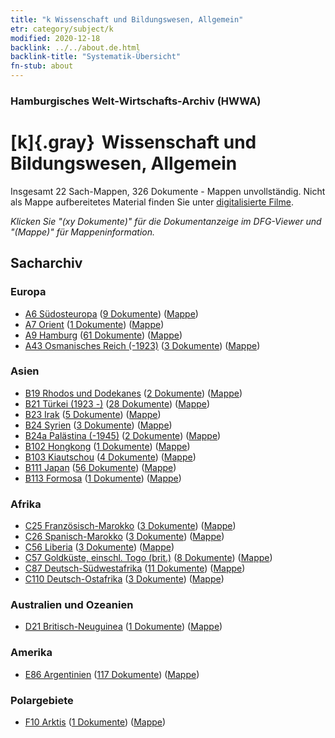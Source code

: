 ```yaml
---
title: "k Wissenschaft und Bildungswesen, Allgemein"
etr: category/subject/k
modified: 2020-12-18
backlink: ../../about.de.html
backlink-title: "Systematik-Übersicht"
fn-stub: about
---
```


### Hamburgisches Welt-Wirtschafts-Archiv (HWWA)
# [k]{.gray}&#8201; Wissenschaft und Bildungswesen, Allgemein&#160; 




Insgesamt 22 Sach-Mappen, 326 Dokumente - Mappen unvollständig.
Nicht als Mappe aufbereitetes Material finden Sie unter [digitalisierte Filme](/film/h1_sh).

_Klicken Sie "(xy Dokumente)" für die Dokumentanzeige im DFG-Viewer und "(Mappe)" für Mappeninformation._

## Sacharchiv




### Europa

- [A6 Südosteuropa](../../../geo/about.de.html#A6) (<a href="https://dfg-viewer.de/show/?tx_dlf[id]=https://pm20.zbw.eu/mets/sh/1409xx/140900/1447xx/144713/public.mets.de.xml" target="_blank">9 Dokumente</a>) ([Mappe](http://purl.org/pressemappe20/folder/sh/140900,144713))
- [A7 Orient](../../../geo/about.de.html#A7) (<a href="https://dfg-viewer.de/show/?tx_dlf[id]=https://pm20.zbw.eu/mets/sh/1409xx/140902/1447xx/144713/public.mets.de.xml" target="_blank">1 Dokumente</a>) ([Mappe](http://purl.org/pressemappe20/folder/sh/140902,144713))
- [A9 Hamburg](../../../geo/about.de.html#A9) (<a href="https://dfg-viewer.de/show/?tx_dlf[id]=https://pm20.zbw.eu/mets/sh/1409xx/140905/1447xx/144713/public.mets.de.xml" target="_blank">61 Dokumente</a>) ([Mappe](http://purl.org/pressemappe20/folder/sh/140905,144713))
- [A43 Osmanisches Reich (-1923)](../../../geo/about.de.html#A43) (<a href="https://dfg-viewer.de/show/?tx_dlf[id]=https://pm20.zbw.eu/mets/sh/1410xx/141034/1447xx/144713/public.mets.de.xml" target="_blank">3 Dokumente</a>) ([Mappe](http://purl.org/pressemappe20/folder/sh/141034,144713))

### Asien

- [B19 Rhodos und Dodekanes](../../../geo/about.de.html#B19) (<a href="https://dfg-viewer.de/show/?tx_dlf[id]=https://pm20.zbw.eu/mets/sh/1411xx/141106/1447xx/144713/public.mets.de.xml" target="_blank">2 Dokumente</a>) ([Mappe](http://purl.org/pressemappe20/folder/sh/141106,144713))
- [B21 Türkei (1923 -)](../../../geo/about.de.html#B21) (<a href="https://dfg-viewer.de/show/?tx_dlf[id]=https://pm20.zbw.eu/mets/sh/1411xx/141111/1447xx/144713/public.mets.de.xml" target="_blank">28 Dokumente</a>) ([Mappe](http://purl.org/pressemappe20/folder/sh/141111,144713))
- [B23 Irak](../../../geo/about.de.html#B23) (<a href="https://dfg-viewer.de/show/?tx_dlf[id]=https://pm20.zbw.eu/mets/sh/1411xx/141113/1447xx/144713/public.mets.de.xml" target="_blank">5 Dokumente</a>) ([Mappe](http://purl.org/pressemappe20/folder/sh/141113,144713))
- [B24 Syrien](../../../geo/about.de.html#B24) (<a href="https://dfg-viewer.de/show/?tx_dlf[id]=https://pm20.zbw.eu/mets/sh/1411xx/141114/1447xx/144713/public.mets.de.xml" target="_blank">3 Dokumente</a>) ([Mappe](http://purl.org/pressemappe20/folder/sh/141114,144713))
- [B24a Palästina (-1945)](../../../geo/about.de.html#B24a) (<a href="https://dfg-viewer.de/show/?tx_dlf[id]=https://pm20.zbw.eu/mets/sh/1411xx/141115/1447xx/144713/public.mets.de.xml" target="_blank">2 Dokumente</a>) ([Mappe](http://purl.org/pressemappe20/folder/sh/141115,144713))
- [B102 Hongkong](../../../geo/about.de.html#B102) (<a href="https://dfg-viewer.de/show/?tx_dlf[id]=https://pm20.zbw.eu/mets/sh/1412xx/141268/1447xx/144713/public.mets.de.xml" target="_blank">1 Dokumente</a>) ([Mappe](http://purl.org/pressemappe20/folder/sh/141268,144713))
- [B103 Kiautschou](../../../geo/about.de.html#B103) (<a href="https://dfg-viewer.de/show/?tx_dlf[id]=https://pm20.zbw.eu/mets/sh/1261xx/126163/1447xx/144713/public.mets.de.xml" target="_blank">4 Dokumente</a>) ([Mappe](http://purl.org/pressemappe20/folder/sh/126163,144713))
- [B111 Japan](../../../geo/about.de.html#B111) (<a href="https://dfg-viewer.de/show/?tx_dlf[id]=https://pm20.zbw.eu/mets/sh/1412xx/141272/1447xx/144713/public.mets.de.xml" target="_blank">56 Dokumente</a>) ([Mappe](http://purl.org/pressemappe20/folder/sh/141272,144713))
- [B113 Formosa](../../../geo/about.de.html#B113) (<a href="https://dfg-viewer.de/show/?tx_dlf[id]=https://pm20.zbw.eu/mets/sh/1412xx/141274/1447xx/144713/public.mets.de.xml" target="_blank">1 Dokumente</a>) ([Mappe](http://purl.org/pressemappe20/folder/sh/141274,144713))

### Afrika

- [C25 Französisch-Marokko](../../../geo/about.de.html#C25) (<a href="https://dfg-viewer.de/show/?tx_dlf[id]=https://pm20.zbw.eu/mets/sh/1413xx/141358/1447xx/144713/public.mets.de.xml" target="_blank">3 Dokumente</a>) ([Mappe](http://purl.org/pressemappe20/folder/sh/141358,144713))
- [C26 Spanisch-Marokko](../../../geo/about.de.html#C26) (<a href="https://dfg-viewer.de/show/?tx_dlf[id]=https://pm20.zbw.eu/mets/sh/1413xx/141359/1447xx/144713/public.mets.de.xml" target="_blank">3 Dokumente</a>) ([Mappe](http://purl.org/pressemappe20/folder/sh/141359,144713))
- [C56 Liberia](../../../geo/about.de.html#C56) (<a href="https://dfg-viewer.de/show/?tx_dlf[id]=https://pm20.zbw.eu/mets/sh/1414xx/141405/1447xx/144713/public.mets.de.xml" target="_blank">3 Dokumente</a>) ([Mappe](http://purl.org/pressemappe20/folder/sh/141405,144713))
- [C57 Goldküste, einschl. Togo (brit.)](../../../geo/about.de.html#C57) (<a href="https://dfg-viewer.de/show/?tx_dlf[id]=https://pm20.zbw.eu/mets/sh/1414xx/141406/1447xx/144713/public.mets.de.xml" target="_blank">8 Dokumente</a>) ([Mappe](http://purl.org/pressemappe20/folder/sh/141406,144713))
- [C87 Deutsch-Südwestafrika](../../../geo/about.de.html#C87) (<a href="https://dfg-viewer.de/show/?tx_dlf[id]=https://pm20.zbw.eu/mets/sh/1414xx/141450/1447xx/144713/public.mets.de.xml" target="_blank">11 Dokumente</a>) ([Mappe](http://purl.org/pressemappe20/folder/sh/141450,144713))
- [C110 Deutsch-Ostafrika](../../../geo/about.de.html#C110) (<a href="https://dfg-viewer.de/show/?tx_dlf[id]=https://pm20.zbw.eu/mets/sh/1414xx/141471/1447xx/144713/public.mets.de.xml" target="_blank">3 Dokumente</a>) ([Mappe](http://purl.org/pressemappe20/folder/sh/141471,144713))

### Australien und Ozeanien

- [D21 Britisch-Neuguinea](../../../geo/about.de.html#D21) (<a href="https://dfg-viewer.de/show/?tx_dlf[id]=https://pm20.zbw.eu/mets/sh/1416xx/141620/1447xx/144713/public.mets.de.xml" target="_blank">1 Dokumente</a>) ([Mappe](http://purl.org/pressemappe20/folder/sh/141620,144713))

### Amerika

- [E86 Argentinien](../../../geo/about.de.html#E86) (<a href="https://dfg-viewer.de/show/?tx_dlf[id]=https://pm20.zbw.eu/mets/sh/1416xx/141692/1447xx/144713/public.mets.de.xml" target="_blank">117 Dokumente</a>) ([Mappe](http://purl.org/pressemappe20/folder/sh/141692,144713))

### Polargebiete

- [F10 Arktis](../../../geo/about.de.html#F10) (<a href="https://dfg-viewer.de/show/?tx_dlf[id]=https://pm20.zbw.eu/mets/sh/1417xx/141702/1447xx/144713/public.mets.de.xml" target="_blank">1 Dokumente</a>) ([Mappe](http://purl.org/pressemappe20/folder/sh/141702,144713))


